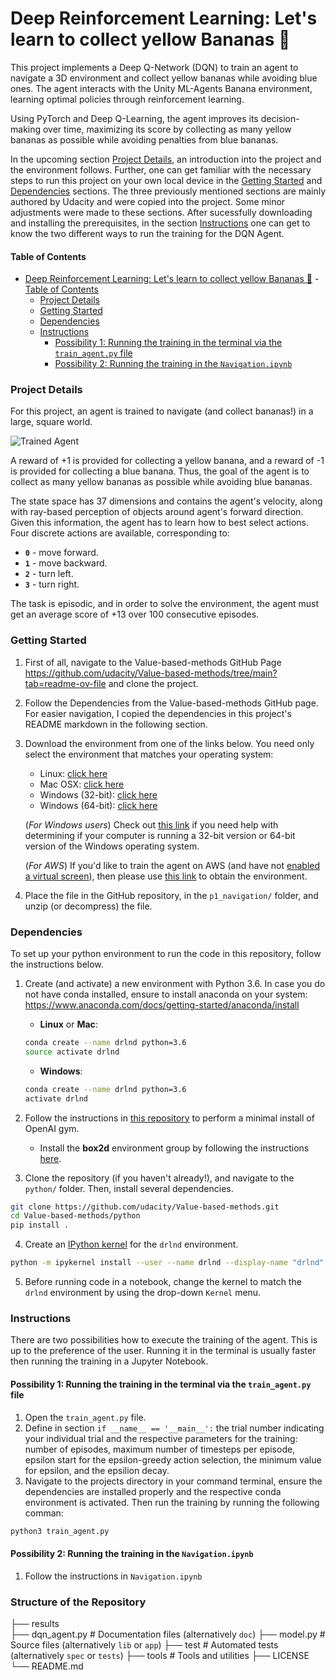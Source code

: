 [//]: # (Image References)

[image1]: https://user-images.githubusercontent.com/10624937/42135619-d90f2f28-7d12-11e8-8823-82b970a54d7e.gif "Trained Agent"


# Deep Reinforcement Learning: Let's learn to collect yellow Bananas 🍌

This project implements a Deep Q-Network (DQN) to train an agent to navigate a 3D environment and collect yellow bananas while avoiding blue ones. The agent interacts with the Unity ML-Agents Banana environment, learning optimal policies through reinforcement learning.

Using PyTorch and Deep Q-Learning, the agent improves its decision-making over time, maximizing its score by collecting as many yellow bananas as possible while avoiding penalties from blue bananas. 

In the upcoming section [Project Details](#project-details), an introduction into the project and the environment follows. Further, one can get familiar with the necessary steps to run this project on your own local device in the [Getting Started](#getting-started) and [Dependencies](#dependencies) sections. The three previously mentioned sections are mainly authored by Udacity and were copied into the project. Some minor adjustments were made to these sections. After sucessfully downloading and installing the prerequisites, in the section [Instructions](#instructions) one can get to know the two different ways to run the training for the DQN Agent. 

#### Table of Contents

- [Deep Reinforcement Learning: Let's learn to collect yellow Bananas 🍌](#deep-reinforcement-learning-lets-learn-to-collect-yellow-bananas-)
      - [Table of Contents](#table-of-contents)
    - [Project Details](#project-details)
    - [Getting Started](#getting-started)
    - [Dependencies](#dependencies)
    - [Instructions](#instructions)
      - [Possibility 1: Running the training in the terminal via the `train_agent.py` file](#possibility-1-running-the-training-in-the-terminal-via-the-train_agentpy-file)
      - [Possibility 2: Running the training in the `Navigation.ipynb`](#possibility-2-running-the-training-in-the-navigationipynb)


### Project Details

For this project, an agent is trained to navigate (and collect bananas!) in a large, square world.  

![Trained Agent][image1]

A reward of +1 is provided for collecting a yellow banana, and a reward of -1 is provided for collecting a blue banana.  Thus, the goal of the agent is to collect as many yellow bananas as possible while avoiding blue bananas.  

The state space has 37 dimensions and contains the agent's velocity, along with ray-based perception of objects around agent's forward direction.  Given this information, the agent has to learn how to best select actions.  Four discrete actions are available, corresponding to:
- **`0`** - move forward.
- **`1`** - move backward.
- **`2`** - turn left.
- **`3`** - turn right.

The task is episodic, and in order to solve the environment, the agent must get an average score of +13 over 100 consecutive episodes.

### Getting Started

1. First of all, navigate to the Value-based-methods GitHub Page https://github.com/udacity/Value-based-methods/tree/main?tab=readme-ov-file and clone the project.
2. Follow the Dependencies from the Value-based-methods GitHub page. For easier navigation, I copied the dependencies in this project's README markdown in the following section.
3. Download the environment from one of the links below.  You need only select the environment that matches your operating system:
    - Linux: [click here](https://s3-us-west-1.amazonaws.com/udacity-drlnd/P1/Banana/Banana_Linux.zip)
    - Mac OSX: [click here](https://s3-us-west-1.amazonaws.com/udacity-drlnd/P1/Banana/Banana.app.zip)
    - Windows (32-bit): [click here](https://s3-us-west-1.amazonaws.com/udacity-drlnd/P1/Banana/Banana_Windows_x86.zip)
    - Windows (64-bit): [click here](https://s3-us-west-1.amazonaws.com/udacity-drlnd/P1/Banana/Banana_Windows_x86_64.zip)
    
    (_For Windows users_) Check out [this link](https://support.microsoft.com/en-us/help/827218/how-to-determine-whether-a-computer-is-running-a-32-bit-version-or-64) if you need help with determining if your computer is running a 32-bit version or 64-bit version of the Windows operating system.

    (_For AWS_) If you'd like to train the agent on AWS (and have not [enabled a virtual screen](https://github.com/Unity-Technologies/ml-agents/blob/master/docs/Training-on-Amazon-Web-Service.md)), then please use [this link](https://s3-us-west-1.amazonaws.com/udacity-drlnd/P1/Banana/Banana_Linux_NoVis.zip) to obtain the environment.

4. Place the file in the GitHub repository, in the `p1_navigation/` folder, and unzip (or decompress) the file. 

### Dependencies

To set up your python environment to run the code in this repository, follow the instructions below.

1. Create (and activate) a new environment with Python 3.6. In case you do not have conda installed, ensure to install anaconda on your system: https://www.anaconda.com/docs/getting-started/anaconda/install 

	- __Linux__ or __Mac__: 
	```bash
	conda create --name drlnd python=3.6
	source activate drlnd
	```
	- __Windows__: 
	```bash
	conda create --name drlnd python=3.6 
	activate drlnd
	```
	
2. Follow the instructions in [this repository](https://github.com/openai/gym) to perform a minimal install of OpenAI gym.  
	- Install the **box2d** environment group by following the instructions [here](https://github.com/openai/gym#box2d).
	
3. Clone the repository (if you haven't already!), and navigate to the `python/` folder.  Then, install several dependencies.
```bash
git clone https://github.com/udacity/Value-based-methods.git
cd Value-based-methods/python
pip install .
```

4. Create an [IPython kernel](http://ipython.readthedocs.io/en/stable/install/kernel_install.html) for the `drlnd` environment.  
```bash
python -m ipykernel install --user --name drlnd --display-name "drlnd"
```

5. Before running code in a notebook, change the kernel to match the `drlnd` environment by using the drop-down `Kernel` menu. 

### Instructions

There are two possibilities how to execute the training of the agent. This is up to the preference of the user. Running it in the terminal is usually faster then running the training in a Jupyter Notebook.

#### Possibility 1: Running the training in the terminal via the `train_agent.py` file
1. Open the `train_agent.py` file.
2. Define in section `if __name__ == '__main__':` the trial number indicating your individual trial and the respective parameters for the training: number of episodes, maximum number of timesteps per episode, epsilon start for the epsilon-greedy action selection, the minimum value for epsilon, and the epsilion decay.
3. Navigate to the projects directory in your command terminal, ensure the dependencies are installed properly and the respective conda environment is activated. Then run the training by running the following comman:
 ```bash
 python3 train_agent.py
 ```

#### Possibility 2: Running the training in the `Navigation.ipynb`
1. Follow the instructions in `Navigation.ipynb`

### Structure of the Repository

├── results                 
├── dqn_agent.py                    # Documentation files (alternatively `doc`)
├── model.py                     # Source files (alternatively `lib` or `app`)
├── test                    # Automated tests (alternatively `spec` or `tests`)
├── tools                   # Tools and utilities
├── LICENSE
└── README.md








